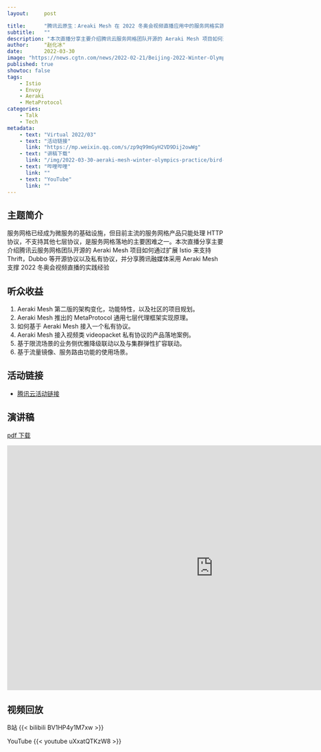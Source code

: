 ```yaml
---
layout:     post

title:      "腾讯云原生：Areaki Mesh 在 2022 冬奥会视频直播应用中的服务网格实践"
subtitle:   ""
description: "本次直播分享主要介绍腾讯云服务网格团队开源的 Aeraki Mesh 项目如何通过扩展 Istio 来支持 Thrift，Dubbo 等开源协议以及私有协议，并分享腾讯融媒体采用 Aeraki Mesh 支撑 2022 冬奥会视频直播的实践经验。"
author:     "赵化冰"
date:       2022-03-30
image: "https://news.cgtn.com/news/2022-02-21/Beijing-2022-Winter-Olympics-closes-with-fireworks-over-Bird-s-Nest-17PnNMaubXq/img/5b6d5bdd0d5442c99b39f4169ba19265/5b6d5bdd0d5442c99b39f4169ba19265.jpeg"
published: true
showtoc: false
tags:
    - Istio
    - Envoy
    - Aeraki
    - MetaProtocol
categories:
    - Talk
    - Tech
metadata:
    - text: "Virtual 2022/03"
    - text: "活动链接"
      link: "https://mp.weixin.qq.com/s/zp9q99mGyH2VD9Dij2owWg"
    - text: "讲稿下载"
      link: "/img/2022-03-30-aeraki-mesh-winter-olympics-practice/bird-nest.jpeg"
    - text: "哔哩哔哩"
      link: ""
    - text: "YouTube"
      link: ""
---
```


## 主题简介

服务网格已经成为微服务的基础设施，但目前主流的服务网格产品只能处理 HTTP 协议，不支持其他七层协议，是服务网格落地的主要困难之一。本次直播分享主要介绍腾讯云服务网格团队开源的 Aeraki Mesh 项目如何通过扩展 Istio 来支持 Thrift，Dubbo 等开源协议以及私有协议，并分享腾讯融媒体采用 Aeraki Mesh 支撑 2022 冬奥会视频直播的实践经验

## 听众收益

1. Aeraki Mesh 第二版的架构变化，功能特性，以及社区的项目规划。
2. Aeraki Mesh 推出的 MetaProtocol 通用七层代理框架实现原理。
3. 如何基于 Aeraki Mesh 接入一个私有协议。
2. Aeraki Mesh 接入视频类 videopacket 私有协议的产品落地案例。
3. 基于限流场景的业务侧优雅降级联动以及与集群弹性扩容联动。
4. 基于流量镜像、服务路由功能的使用场景。

## 活动链接
* [腾讯云活动链接](https://mp.weixin.qq.com/s/zp9q99mGyH2VD9Dij2owWg)

## 演讲稿

[pdf 下载](/img/2022-03-30-aeraki-mesh-winter-olympics-practice/slides.pdf)
<iframe src="https://docs.google.com/presentation/d/e/2PACX-1vS_SlDxcHWPLZxjx69ZGIBMos9FmDYpu2yW-cH4Ljoo9X5_Ucre2p6MlE6L0P4HVw/embed?start=false&loop=false&delayms=3000" frameborder="0" width="960" height="570" allowfullscreen="true" mozallowfullscreen="true" webkitallowfullscreen="true"></iframe>

## 视频回放
B站
{{< bilibili  BV1HP4y1M7xw >}}

YouTube
{{< youtube uXxatQTKzW8 >}} 


